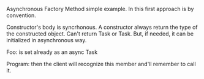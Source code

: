 Asynchronous Factory Method simple example. In this first approach is by convention.

Constructor's body is syncrhonous. A constructor always return the type of the constructed object. Can't return Task or Task<T>. But, if needed, it can be initialized in asynchronous way.

Foo: is set already as an async Task 

Program: then the client will recognize this member and'll remember to call it.
